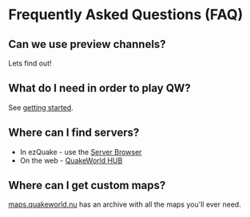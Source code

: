---
---

# Frequently Asked Questions (FAQ)

## Can we use preview channels?
Lets find out!


## What do I need in order to play QW?

See [getting started](/info/getting-started).

## Where can I find servers?

* In ezQuake - use the [Server Browser](./server-browser)
* On the web - [QuakeWorld HUB](https://hub.quakeworld.nu/)

## Where can I get custom maps?

[maps.quakeworld.nu](https://maps.quakeworld.nu/) has an archive with all the maps you'll ever need.
